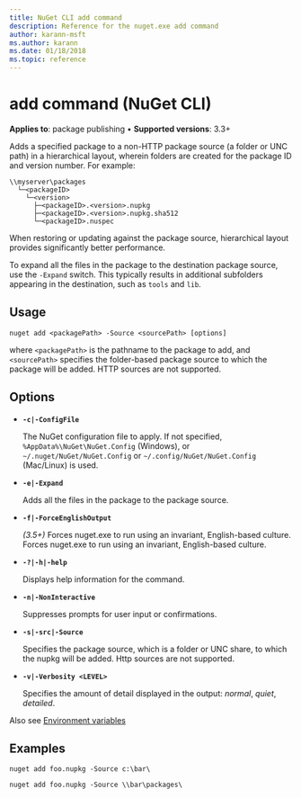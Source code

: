```yaml
---
title: NuGet CLI add command
description: Reference for the nuget.exe add command
author: karann-msft
ms.author: karann
ms.date: 01/18/2018
ms.topic: reference
---
```


# add command (NuGet CLI)

**Applies to**: package publishing &bullet; **Supported versions**: 3.3+

Adds a specified package to a non-HTTP package source (a folder or UNC path) in a hierarchical layout, wherein folders are created for the package ID and version number. For example:

    \\myserver\packages
      └─<packageID>
        └─<version>
          ├─<packageID>.<version>.nupkg
          ├─<packageID>.<version>.nupkg.sha512
          └─<packageID>.nuspec

When restoring or updating against the package source, hierarchical layout provides significantly better performance.

To expand all the files in the package to the destination package source, use the `-Expand` switch. This typically results in additional subfolders appearing in the destination, such as `tools` and `lib`.

## Usage

```cli
nuget add <packagePath> -Source <sourcePath> [options]
```

where `<packagePath>` is the pathname to the package to add, and `<sourcePath>` specifies the folder-based package source to which the package will be added. HTTP sources are not supported.

## Options

- **`-c|-ConfigFile`**

  The NuGet configuration file to apply. If not specified, `%AppData%\NuGet\NuGet.Config` (Windows), or `~/.nuget/NuGet/NuGet.Config` or `~/.config/NuGet/NuGet.Config` (Mac/Linux) is used.

- **`-e|-Expand`**

  Adds all the files in the package to the package source.

- **`-f|-ForceEnglishOutput`**

  *(3.5+)* Forces nuget.exe to run using an invariant, English-based culture.
Forces nuget.exe to run using an invariant, English-based culture.

- **`-?|-h|-help`**

  Displays help information for the command.

- **`-n|-NonInteractive`**

  Suppresses prompts for user input or confirmations.

- **`-s|-src|-Source`**

   Specifies the package source, which is a folder or UNC share, to which the nupkg will be added. Http sources are not supported.

- **`-v|-Verbosity <LEVEL>`**

  Specifies the amount of detail displayed in the output: *normal*, *quiet*, *detailed*.


Also see [Environment variables](cli-ref-environment-variables.md)

## Examples

```cli
nuget add foo.nupkg -Source c:\bar\

nuget add foo.nupkg -Source \\bar\packages\
```

